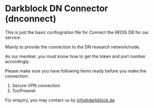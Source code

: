 # Darkblock DN Connector (dnconnect)

This is just the basic confiugration file for Connect the REDIS DB for our service.

Mainly to provide the connection to the DN research network/node. 

As our member, you must know how to get the token and port number accordingly. 

Please make sure you have following items ready before you make the connection:

1. Secure VPN connection
2. Tor/Freenet

For enquiry, you may contact us by info@darkblock.de
